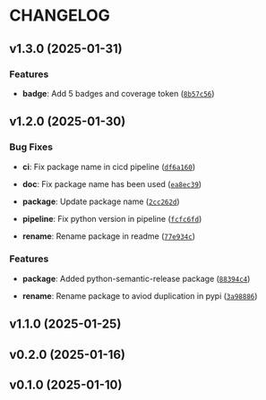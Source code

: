 # CHANGELOG


## v1.3.0 (2025-01-31)

### Features

- **badge**: Add 5 badges and coverage token
  ([`8b57c56`](https://github.com/UBC-MDS/pyeda/commit/8b57c56570dd1c713c1b8025c19f25ec0b6032fe))


## v1.2.0 (2025-01-30)

### Bug Fixes

- **ci**: Fix package name in cicd pipeline
  ([`df6a160`](https://github.com/UBC-MDS/pyeda/commit/df6a160ca3c7d9b9b9f93951686e1540d4d38cb0))

- **doc**: Fix package name has been used
  ([`ea8ec39`](https://github.com/UBC-MDS/pyeda/commit/ea8ec3989332800cbfea4927bedd7a8632cbc20f))

- **package**: Update package name
  ([`2cc262d`](https://github.com/UBC-MDS/pyeda/commit/2cc262db8470353ace907ed24d720571df04d6c7))

- **pipeline**: Fix python version in pipeline
  ([`fcfc6fd`](https://github.com/UBC-MDS/pyeda/commit/fcfc6fd3d3e256bb715d06515bf67b78af4ceac0))

- **rename**: Rename package in readme
  ([`77e934c`](https://github.com/UBC-MDS/pyeda/commit/77e934ccde0e30b19ee199eefa78c83fe3ac73a9))

### Features

- **package**: Added python-semantic-release package
  ([`88394c4`](https://github.com/UBC-MDS/pyeda/commit/88394c4e5358fb6007c9137685009f3b1d0feceb))

- **rename**: Rename package to aviod duplication in pypi
  ([`3a98886`](https://github.com/UBC-MDS/pyeda/commit/3a98886243d9d0d513393e388b017dabc16024e6))


## v1.1.0 (2025-01-25)


## v0.2.0 (2025-01-16)


## v0.1.0 (2025-01-10)
